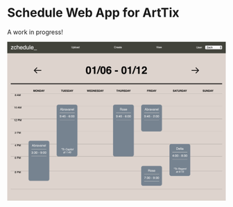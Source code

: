 # Schedule Web App for ArtTix

A work in progress!

<img src="https://github.com/vxxce/arttix_scheduling/blob/master/screenshot.png?raw=true" alt="screenshot of webapp" width="800px" />

